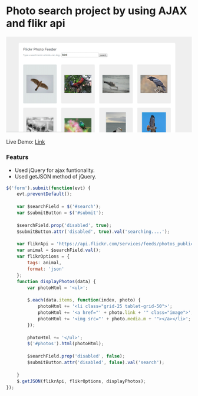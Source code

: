 # Photo search project by using AJAX and flikr api
![Image of Project](/img/ajax-flikr1.png)

Live Demo: [Link](http://emran04.github.io/ajax-basic-flikr-api)

### Featurs
* Used jQuery for ajax funtionality.
* Used getJSON method of jQuery.

```javascript
$('form').submit(function(evt) {
	evt.preventDefault();

	var $searchField = $('#search');
	var $submitButton = $('#submit');

	$searchField.prop('disabled', true);
	$submitButton.attr('disabled', true).val('searching....');

	var flikrApi = 'https://api.flickr.com/services/feeds/photos_public.gne?jsoncallback=?';
	var animal = $searchField.val();
	var flikrOptions = {
		tags: animal,
		format: 'json'
	};
	function displayPhotos(data) {
		var photoHtml = '<ul>';

		$.each(data.items, function(index, photo) {
			photoHtml += '<li class="grid-25 tablet-grid-50">';
			photoHtml += '<a href="' + photo.link + '" class="image">';
			photoHtml += '<img src="' + photo.media.m + '"></a></li>';
		});
		
		photoHtml += '</ul>';
		$('#photos').html(photoHtml);

		$searchField.prop('disabled', false);
		$submitButton.attr('disabled', false).val('search');

	}
	$.getJSON(flikrApi, flikrOptions, displayPhotos);
});
```